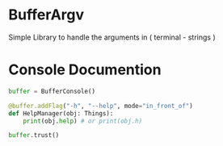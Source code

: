 # BufferArgv
Simple Library to handle the arguments in ( terminal - strings )

# Console Documention
```python
buffer = BufferConsole()

@buffer.addFlag("-h", "--help", mode="in_front_of")
def HelpManager(obj: Things):
    print(obj.help) # or print(obj.h)

buffer.trust()
```
